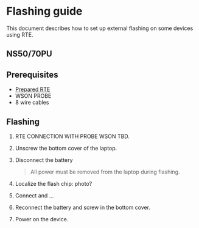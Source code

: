 # Flashing guide

This document describes how to set up external flashing on some devices using
RTE.

## NS50/70PU

## Prerequisites

* [Prepared RTE](../v1.1.0/quick-start-guide.md)
* WSON PROBE
* 8 wire cables

## Flashing

1. RTE CONNECTION WITH PROBE WSON TBD.
1. Unscrew the bottom cover of the laptop.
1. Disconnect the battery

    > All power must be removed from the laptop during flashing.

1. Localize the flash chip: photo?
1. Connect and ...

    <!-- 1. Turn on SPI header by executing the following commands:

    ```bash
    echo 1 > /sys/class/gpio/gpio405/value
    sleep 1
    echo 1 > /sys/class/gpio/gpio404/value
    sleep 1
    echo 1 > /sys/class/gpio/gpio406/value
    ```

    1. Flash chip by executing the following command:

        ```bash
        flashrom -p linux_spi:dev=/dev/spidev1.0,spispeed=16000 -w coreboot.rom
        ```

    1. Turn off SPI header by executing the following commands:

        ```bash
        echo 0 > /sys/class/gpio/gpio406/value
        echo 0 > /sys/class/gpio/gpio404/value
        echo 0 > /sys/class/gpio/gpio405/value
        ``` -->

1. Reconnect the battery and screw in the bottom cover.
1. Power on the device.
